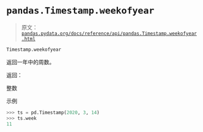 # `pandas.Timestamp.weekofyear`

> 原文：[`pandas.pydata.org/docs/reference/api/pandas.Timestamp.weekofyear.html`](https://pandas.pydata.org/docs/reference/api/pandas.Timestamp.weekofyear.html)

```py
Timestamp.weekofyear
```

返回一年中的周数。

返回：

整数

示例

```py
>>> ts = pd.Timestamp(2020, 3, 14)
>>> ts.week
11 
```
